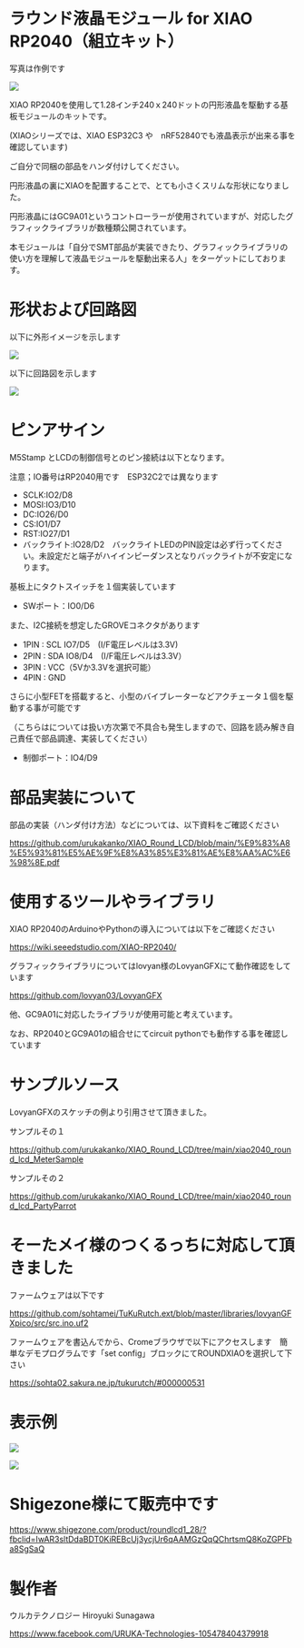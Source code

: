 # ラウンド液晶モジュール for XIAO RP2040（組立キット）

写真は作例です

![](gaiken.jpg)

XIAO RP2040を使用して1.28インチ240ｘ240ドットの円形液晶を駆動する基板モジュールのキットです。

(XIAOシリーズでは、XIAO ESP32C3 や　nRF52840でも液晶表示が出来る事を確認しています)

ご自分で同梱の部品をハンダ付けしてください。


円形液晶の裏にXIAOを配置することで、とても小さくスリムな形状になりました。

円形液晶にはGC9A01というコントローラーが使用されていますが、対応したグラフィックライブラリが数種類公開されています。

本モジュールは「自分でSMT部品が実装できたり、グラフィックライブラリの使い方を理解して液晶モジュールを駆動出来る人」をターゲットにしております。



# 形状および回路図

以下に外形イメージを示します

![](pcb_image.png)



以下に回路図を示します

![](schematic.png)





# ピンアサイン

M5Stamp とLCDの制御信号とのピン接続は以下となります。

注意；IO番号はRP2040用です　ESP32C2では異なります

- SCLK:IO2/D8
- MOSI:IO3/D10
- DC:IO26/D0
- CS:IO1/D7
- RST:IO27/D1
- バックライト:IO28/D2　バックライトLEDのPIN設定は必ず行ってください。未設定だと端子がハイインピーダンスとなりバックライトが不安定になります。



基板上にタクトスイッチを１個実装しています

- SWポート：IO0/D6



また、I2C接続を想定したGROVEコネクタがあります

- 1PIN : SCL  IO7/D5　(I/F電圧レベルは3.3V)
- 2PIN : SDA  IO8/D4　(I/F電圧レベルは3.3V）
- 3PIN : VCC（5Vか3.3Vを選択可能）
- 4PIN : GND 



さらに小型FETを搭載すると、小型のバイブレーターなどアクチェータ１個を駆動する事が可能です

（こちらはについては扱い方次第で不具合も発生しますので、回路を読み解き自己責任で部品調達、実装してください）

- 制御ポート：IO4/D9



# 部品実装について

部品の実装（ハンダ付け方法）などについては、以下資料をご確認ください

https://github.com/urukakanko/XIAO_Round_LCD/blob/main/%E9%83%A8%E5%93%81%E5%AE%9F%E8%A3%85%E3%81%AE%E8%AA%AC%E6%98%8E.pdf



# 使用するツールやライブラリ

XIAO RP2040のArduinoやPythonの導入については以下をご確認ください

https://wiki.seeedstudio.com/XIAO-RP2040/

グラフィックライブラリについてはlovyan様のLovyanGFXにて動作確認をしています

https://github.com/lovyan03/LovyanGFX

他、GC9A01に対応したライブラリが使用可能と考えています。

なお、RP2040とGC9A01の組合せにてcircuit pythonでも動作する事を確認しています




# サンプルソース

LovyanGFXのスケッチの例より引用させて頂きました。

サンプルその１

https://github.com/urukakanko/XIAO_Round_LCD/tree/main/xiao2040_round_lcd_MeterSample


サンプルその２

https://github.com/urukakanko/XIAO_Round_LCD/tree/main/xiao2040_round_lcd_PartyParrot



# そーたメイ様のつくるっちに対応して頂きました

ファームウェアは以下です

https://github.com/sohtamei/TuKuRutch.ext/blob/master/libraries/lovyanGFXpico/src/src.ino.uf2

ファームウェアを書込んでから、Cromeブラウザで以下にアクセスします　簡単なデモプログラムです「set config」ブロックにてROUNDXIAOを選択して下さい

https://sohta02.sakura.ne.jp/tukurutch/#000000531


# 表示例

![](meter.jpg)

![](parrot.jpg)


# Shigezone様にて販売中です

https://www.shigezone.com/product/roundlcd1_28/?fbclid=IwAR3sltDdaBDT0KiREBcUj3ycjUr6qAAMGzQqQChrtsmQ8KoZGPFba8SgSaQ



# 製作者

ウルカテクノロジー
Hiroyuki Sunagawa

https://www.facebook.com/URUKA-Technologies-105478404379918
